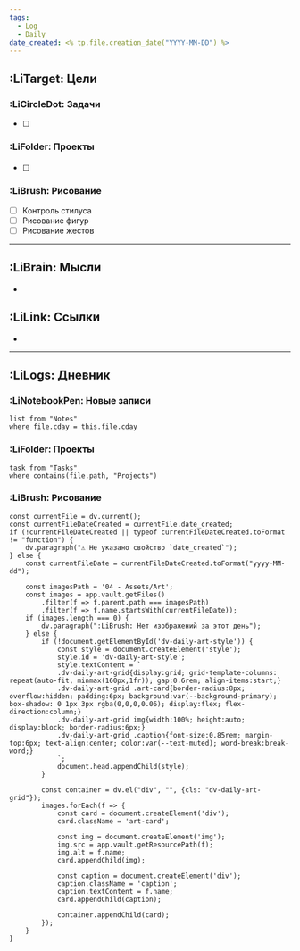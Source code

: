 ```yaml
---
tags:
  - Log
  - Daily
date_created: <% tp.file.creation_date("YYYY-MM-DD") %>
---
```

## :LiTarget: Цели

### :LiCircleDot: Задачи

- [ ] 

### :LiFolder: Проекты

####

- [ ] 

### :LiBrush: Рисование

- [ ] Контроль стилуса
- [ ] Рисование фигур
- [ ] Рисование жестов

---

## :LiBrain: Мысли

- 

## :LiLink: Ссылки

- 

---

## :LiLogs: Дневник

### :LiNotebookPen: Новые записи

```dataview
list from "Notes"
where file.cday = this.file.cday
```

### :LiFolder: Проекты

```dataview
task from "Tasks"
where contains(file.path, "Projects")
```

### :LiBrush: Рисование

```dataviewjs
const currentFile = dv.current();
const currentFileDateCreated = currentFile.date_created;
if (!currentFileDateCreated || typeof currentFileDateCreated.toFormat != "function") {
	dv.paragraph("⚠ Не указано свойство `date_created`");
} else {
	const currentFileDate = currentFileDateCreated.toFormat("yyyy-MM-dd");
	
	const imagesPath = '04 - Assets/Art';
	const images = app.vault.getFiles()
		.filter(f => f.parent.path === imagesPath)
		.filter(f => f.name.startsWith(currentFileDate));
	if (images.length === 0) {
		dv.paragraph(":LiBrush: Нет изображений за этот день");
	} else {
		if (!document.getElementById('dv-daily-art-style')) {
			const style = document.createElement('style');
			style.id = 'dv-daily-art-style';
			style.textContent = `
			.dv-daily-art-grid{display:grid; grid-template-columns: repeat(auto-fit, minmax(160px,1fr)); gap:0.6rem; align-items:start;}
			.dv-daily-art-grid .art-card{border-radius:8px; overflow:hidden; padding:6px; background:var(--background-primary); box-shadow: 0 1px 3px rgba(0,0,0,0.06); display:flex; flex-direction:column;}
			.dv-daily-art-grid img{width:100%; height:auto; display:block; border-radius:6px;}
			.dv-daily-art-grid .caption{font-size:0.85rem; margin-top:6px; text-align:center; color:var(--text-muted); word-break:break-word;}
			`;
			document.head.appendChild(style);
		}
		
		const container = dv.el("div", "", {cls: "dv-daily-art-grid"});
		images.forEach(f => {
			const card = document.createElement('div');
			card.className = 'art-card';
		
			const img = document.createElement('img');
			img.src = app.vault.getResourcePath(f);
			img.alt = f.name;
			card.appendChild(img);
		
			const caption = document.createElement('div');
			caption.className = 'caption';
			caption.textContent = f.name;
			card.appendChild(caption);
			
			container.appendChild(card);
		});
	}
}
```